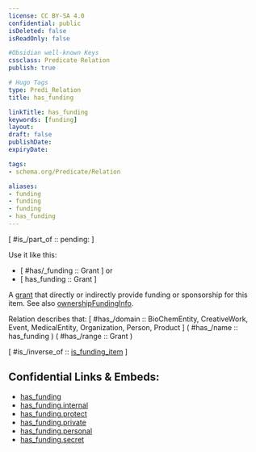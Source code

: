 ```yaml
---
license: CC BY-SA 4.0
confidential: public
isDeleted: false
isReadOnly: false

#Obsidian well-known Keys
cssclass: Predicate Relation
publish: true

# Hugo Tags
type: Predi_Relation
title: has_funding

linkTitle: has_funding
keywords: [funding]
layout: 
draft: false
publishDate:
expiryDate: 

tags:
- schema.org/Predicate/Relation

aliases:
- funding
- funding
- funding
- has_funding
---
```


[ #is_/part_of :: pending: ]

Use it like this: 
- [ #has/_funding :: Grant ] or 
- [ has_funding :: Grant ] 

A [grant](schema.org/Type/is_a_/intangible/grant.md) that directly or indirectly provide funding or sponsorship for this item. See also [ownershipFundingInfo](ownershipFundingInfo).

Relation describes that: 
[ #has_/domain  :: BioChemEntity, CreativeWork, Event, MedicalEntity, Organization, Person, Product ]
( #has_/name :: has_funding )
( #has_/range :: Grant )

[ #is_/inverse_of  :: [is_funding_item](schema.org/Predicate/Relations/is/is_funding_item.md) ]



## Confidential Links & Embeds: 
- [has_funding](../../../../../_public/schema.org/Predicate/Relations/has/has_funding.md) 
- [has_funding.internal](../../../../../_internal/schema.org/Predicate/Relations/has/has_funding.internal.md) 
- [has_funding.protect](../../../../../_protect/schema.org/Predicate/Relations/has/has_funding.protect.md) 
- [has_funding.private](../../../../../_private/schema.org/Predicate/Relations/has/has_funding.private.md) 
- [has_funding.personal](../../../../../_personal/schema.org/Predicate/Relations/has/has_funding.personal.md) 
- [has_funding.secret](../../../../../_secret/schema.org/Predicate/Relations/has/has_funding.secret.md) 
